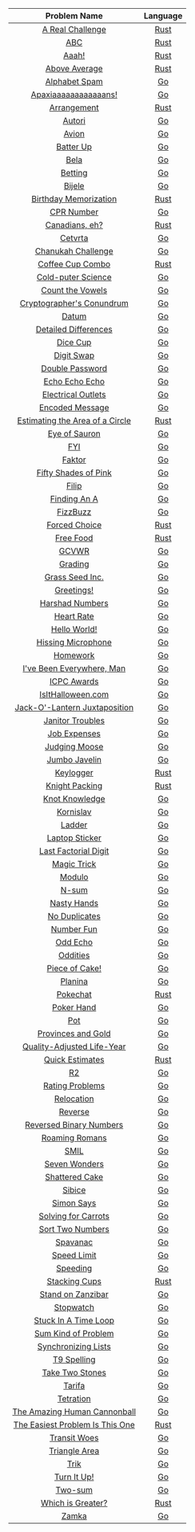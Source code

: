 |Problem Name|Language|
|:-:|:-:|
|[A Real Challenge](https://open.kattis.com/problems/areal)|[Rust](rust/a_real_challenge/src/main.rs)|
|[ABC](https://open.kattis.com/problems/abc)|[Rust](rust/abc/src/main.rs)|
|[Aaah!](https://open.kattis.com/problems/aaah)|[Rust](rust/aaah/src/main.rs)|
|[Above Average](https://open.kattis.com/problems/aboveaverage)|[Rust](rust/above_average/src/main.rs)|
|[Alphabet Spam](https://open.kattis.com/problems/alphabetspam)|[Go](go/alphabet_spam/main.go)|
|[Apaxiaaaaaaaaaaaans!](https://open.kattis.com/problems/apaxiaaans)|[Go](go/apaxians/main.go)|
|[Arrangement](https://open.kattis.com/problems/upprodun)|[Rust](rust/arrangement/src/main.rs)|
|[Autori](https://open.kattis.com/problems/autori)|[Go](go/autori/main.go)|
|[Avion](https://open.kattis.com/problems/avion)|[Go](go/avion/main.go)|
|[Batter Up](https://open.kattis.com/problems/batterup)|[Go](go/batter_up/main.go)|
|[Bela](https://open.kattis.com/problems/bela)|[Go](go/bela/main.go)|
|[Betting](https://open.kattis.com/problems/betting)|[Go](go/betting/main.go)|
|[Bijele](https://open.kattis.com/problems/bijele)|[Go](go/bijele/main.go)|
|[Birthday Memorization](https://open.kattis.com/problems/fodelsedagsmemorisering)|[Rust](rust/birthday_memorization/src/main.rs)|
|[CPR Number](https://open.kattis.com/problems/cprnummer)|[Go](go/cpr_nummer/main.go)|
|[Canadians, eh?](https://open.kattis.com/problems/canadianseh)|[Rust](rust/canadians_eh/src/main.rs)|
|[Cetvrta](https://open.kattis.com/problems/cetvrta)|[Go](go/cetvrta/main.go)|
|[Chanukah Challenge](https://open.kattis.com/problems/chanukah)|[Go](go/chanukah_challenge/main.go)|
|[Coffee Cup Combo](https://open.kattis.com/problems/coffeecupcombo)|[Rust](rust/coffee_cup_combo/src/main.rs)|
|[Cold-puter Science](https://open.kattis.com/problems/cold)|[Go](go/cold-puter_science/main.go)|
|[Count the Vowels](https://open.kattis.com/problems/countthevowels)|[Go](go/count_the_vowels/main.go)|
|[Cryptographer's Conundrum](https://open.kattis.com/problems/conundrum)|[Go](go/cryptographers_conundrum/main.go)|
|[Datum](https://open.kattis.com/problems/datum)|[Go](go/datum/main.go)|
|[Detailed Differences](https://open.kattis.com/problems/detaileddifferences)|[Go](go/detailed_differences/main.go)|
|[Dice Cup](https://open.kattis.com/problems/dicecup)|[Go](go/dice_cup/main.go)|
|[Digit Swap](https://open.kattis.com/problems/digitswap)|[Go](go/digit_swap/main.go)|
|[Double Password](https://open.kattis.com/problems/doublepassword)|[Go](go/double_password/main.go)|
|[Echo Echo Echo](https://open.kattis.com/problems/echoechoecho)|[Go](go/echo_echo_echo/main.go)|
|[Electrical Outlets](https://open.kattis.com/problems/electricaloutlets)|[Go](go/electrical_outlets/main.go)|
|[Encoded Message](https://open.kattis.com/problems/encodedmessage)|[Go](go/encoded_message/main.go)|
|[Estimating the Area of a Circle](https://open.kattis.com/problems/estimatingtheareaofacircle)|[Rust](rust/estimating_the_area_of_a_circle/src/main.rs)|
|[Eye of Sauron](https://open.kattis.com/problems/eyeofsauron)|[Go](go/eye_of_sauron/main.go)|
|[FYI](https://open.kattis.com/problems/fyi)|[Go](go/fyi/main.go)|
|[Faktor](https://open.kattis.com/problems/faktor)|[Go](go/faktor/main.go)|
|[Fifty Shades of Pink](https://open.kattis.com/problems/fiftyshades)|[Go](go/fifty_shades_of_pink/main.go)|
|[Filip](https://open.kattis.com/problems/filip)|[Go](go/filip/main.go)|
|[Finding An A](https://open.kattis.com/problems/findingana)|[Go](go/finding_an_a/main.go)|
|[FizzBuzz](https://open.kattis.com/problems/fizzbuzz)|[Go](go/fizzbuzz/main.go)|
|[Forced Choice](https://open.kattis.com/problems/forcedchoice)|[Rust](rust/forced_choice/src/main.rs)|
|[Free Food](https://open.kattis.com/problems/freefood)|[Rust](rust/free_food/src/main.rs)|
|[GCVWR](https://open.kattis.com/problems/gcvwr)|[Go](go/gcvwr/main.go)|
|[Grading](https://open.kattis.com/problems/grading)|[Go](go/grading/main.go)|
|[Grass Seed Inc.](https://open.kattis.com/problems/grassseed)|[Go](go/grass_seed_inc/main.go)|
|[Greetings!](https://open.kattis.com/problems/greetings2)|[Go](go/greetings/main.go)|
|[Harshad Numbers](https://open.kattis.com/problems/harshadnumbers)|[Go](go/harshad_numbers/main.go)|
|[Heart Rate](https://open.kattis.com/problems/heartrate)|[Go](go/heart_rate/main.go)|
|[Hello World!](https://open.kattis.com/problems/hello)|[Go](go/hello_world/main.go)|
|[Hissing Microphone](https://open.kattis.com/problems/hissingmicrophone)|[Go](go/hissing_microphone/main.go)|
|[Homework](https://open.kattis.com/problems/heimavinna)|[Go](go/homework/main.go)|
|[I've Been Everywhere, Man](https://open.kattis.com/problems/everywhere)|[Go](go/ive_been_everywhere_man/main.go)|
|[ICPC Awards](https://open.kattis.com/problems/icpcawards)|[Go](go/icpc_awards/main.go)|
|[IsItHalloween.com](https://open.kattis.com/problems/isithalloween)|[Go](go/isithalloween.com/main.go)|
|[Jack-O'-Lantern Juxtaposition](https://open.kattis.com/problems/jackolanternjuxtaposition)|[Go](go/jack_o_lantern_juxtaposition/main.go)|
|[Janitor Troubles](https://open.kattis.com/problems/janitortroubles)|[Go](go/janitor_troubles/main.go)|
|[Job Expenses](https://open.kattis.com/problems/jobexpenses)|[Go](go/job_expenses/main.go)|
|[Judging Moose](https://open.kattis.com/problems/judgingmoose)|[Go](go/judging_moose/main.go)|
|[Jumbo Javelin](https://open.kattis.com/problems/jumbojavelin)|[Go](go/jumbo_javelin/main.go)|
|[Keylogger](https://open.kattis.com/problems/keylogger)|[Rust](rust/keylogger/src/main.rs)|
|[Knight Packing](https://open.kattis.com/problems/knightpacking)|[Rust](rust/knight_packing/src/main.rs)|
|[Knot Knowledge](https://open.kattis.com/problems/knotknowledge)|[Go](go/knot_knowledge/main.go)|
|[Kornislav](https://open.kattis.com/problems/kornislav)|[Go](go/kornislav/main.go)|
|[Ladder](https://open.kattis.com/problems/ladder)|[Go](go/ladder/main.go)|
|[Laptop Sticker](https://open.kattis.com/problems/laptopsticker)|[Go](go/laptop_sticker/main.go)|
|[Last Factorial Digit](https://open.kattis.com/problems/lastfactorialdigit)|[Go](go/last_factorial_digit/main.go)|
|[Magic Trick](https://open.kattis.com/problems/magictrick)|[Go](go/magic_trick/main.go)|
|[Modulo](https://open.kattis.com/problems/modulo)|[Go](go/modulo/main.go)|
|[N-sum](https://open.kattis.com/problems/nsum)|[Go](go/n-sum/main.go)|
|[Nasty Hands](https://open.kattis.com/problems/nastyhacks)|[Go](go/nasty_hacks/main.go)|
|[No Duplicates](https://open.kattis.com/problems/nodup)|[Go](go/no_duplicates/main.go)|
|[Number Fun](https://open.kattis.com/problems/numberfun)|[Go](go/number_fun/main.go)|
|[Odd Echo](https://open.kattis.com/problems/oddecho)|[Go](go/odd_echo/main.go)|
|[Oddities](https://open.kattis.com/problems/oddities)|[Go](go/oddities/main.go)|
|[Piece of Cake!](https://open.kattis.com/problems/pieceofcake2)|[Go](go/piece_of_cake/main.go)|
|[Planina](https://open.kattis.com/problems/planina)|[Go](go/planina/main.go)|
|[Pokechat](https://open.kattis.com/problems/pokechat)|[Rust](rust/pokechat/src/main.rs)|
|[Poker Hand](https://open.kattis.com/problems/pokerhand)|[Go](go/poker_hand/main.go)|
|[Pot](https://open.kattis.com/problems/pot)|[Go](go/pot/main.go)|
|[Provinces and Gold](https://open.kattis.com/problems/provincesandgold)|[Go](go/provinces_and_gold/main.go)|
|[Quality-Adjusted Life-Year](https://open.kattis.com/problems/qaly)|[Go](go/quality-adjusted_life-year/main.go)|
|[Quick Estimates](https://open.kattis.com/problems/quickestimate)|[Rust](rust/quick_estimates/src/main.rs)|
|[R2](https://open.kattis.com/problems/r2)|[Go](go/r2/main.go)|
|[Rating Problems](https://open.kattis.com/problems/ratingproblems)|[Go](go/rating_problems/main.go)|
|[Relocation](https://open.kattis.com/problems/relocation)|[Go](go/relocation/main.go)|
|[Reverse](https://open.kattis.com/problems/ofugsnuid)|[Go](go/reverse/main.go)|
|[Reversed Binary Numbers](https://open.kattis.com/problems/reversebinary)|[Go](go/reversed_binary_numbers/main.go)|
|[Roaming Romans](https://open.kattis.com/problems/romans)|[Go](go/roaming_romans/main.go)|
|[SMIL](https://open.kattis.com/problems/smil)|[Go](go/smil/main.go)|
|[Seven Wonders](https://open.kattis.com/problems/sevenwonders)|[Go](go/seven_wonders/main.go)|
|[Shattered Cake](https://open.kattis.com/problems/shatteredcake)|[Go](go/shattered_cake/main.go)|
|[Sibice](https://open.kattis.com/problems/sibice)|[Go](go/sibice/main.go)|
|[Simon Says](https://open.kattis.com/problems/simonsays)|[Go](go/simon_says/main.go)|
|[Solving for Carrots](https://open.kattis.com/problems/carrots)|[Go](go/solving_for_carrots/main.go)|
|[Sort Two Numbers](https://open.kattis.com/problems/sorttwonumbers)|[Go](go/sort_two_numbers/main.go)|
|[Spavanac](https://open.kattis.com/problems/spavanac)|[Go](go/spavanac/main.go)|
|[Speed Limit](https://open.kattis.com/problems/speedlimit)|[Go](go/speed_limit/main.go)|
|[Speeding](https://open.kattis.com/problems/speeding)|[Go](go/speeding/main.go)|
|[Stacking Cups](https://open.kattis.com/problems/cups)|[Rust](rust/stacking_cups/src/main.rs)|
|[Stand on Zanzibar](https://open.kattis.com/problems/zanzibar)|[Go](go/stand_on_zanzibar/main.go)|
|[Stopwatch](https://open.kattis.com/problems/stopwatch)|[Go](go/stopwatch/main.go)|
|[Stuck In A Time Loop](https://open.kattis.com/problems/timeloop)|[Go](go/stuck_in_a_time_loop/main.go)|
|[Sum Kind of Problem](https://open.kattis.com/problems/sumkindofproblem)|[Go](go/sum_kind_of_problem/main.go)|
|[Synchronizing Lists](https://open.kattis.com/problems/synchronizinglists)|[Go](go/synchronizing_lists/main.go)|
|[T9 Spelling](https://open.kattis.com/problems/t9spelling)|[Go](go/t9_spelling/main.go)|
|[Take Two Stones](https://open.kattis.com/problems/twostones)|[Go](go/take_two_stones/main.go)|
|[Tarifa](https://open.kattis.com/problems/tarifa)|[Go](go/tarifa/main.go)|
|[Tetration](https://open.kattis.com/problems/tetration)|[Go](go/tetration/main.go)|
|[The Amazing Human Cannonball](https://open.kattis.com/problems/humancannonball2)|[Go](go/the_amazing_human_cannonball/main.go)|
|[The Easiest Problem Is This One](https://open.kattis.com/problems/easiest)|[Rust](rust/the_easiest_problem_is_this_one/src/main.rs)|
|[Transit Woes](https://open.kattis.com/problems/transitwoes)|[Go](go/transit_woes/main.go)|
|[Triangle Area](https://open.kattis.com/problems/triarea)|[Go](go/triangle_area/main.go)|
|[Trik](https://open.kattis.com/problems/trik)|[Go](go/trik/main.go)|
|[Turn It Up!](https://open.kattis.com/problems/skruop)|[Go](go/turn_it_up/main.go)|
|[Two-sum](https://open.kattis.com/problems/twosum)|[Go](go/two-sum/main.go)|
|[Which is Greater?](https://open.kattis.com/problems/whichisgreater)|[Rust](rust/which_is_greater/src/main.rs)|
|[Zamka](https://open.kattis.com/problems/zamka)|[Go](go/zamka/main.go)|
